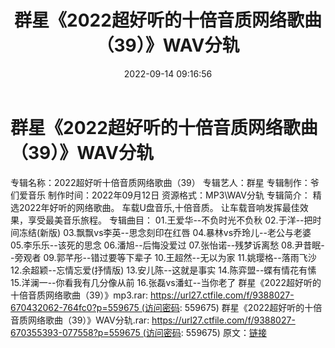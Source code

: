 ﻿---
title: 群星《2022超好听的十倍音质网络歌曲（39）》WAV分轨
date: 2022-09-14 09:16:56
categories: WAV车载音乐、镜像
tags: 华语中文
---
# 群星《2022超好听的十倍音质网络歌曲（39）》WAV分轨

专辑名称：2022超好听十倍音质网络歌曲（39）
专辑艺人：群星
专辑制作：爷们爱音乐
制作时间：2022年09月12日
资源格式：MP3\WAV分轨
专辑简介：
精选2022年好听的网络歌曲。
车载U盘音乐,十倍音质。
让车载音响发挥最佳效果，享受最美音乐旅程。
专辑曲目：
01.王爱华--不负时光不负秋
02.于洋--把时间冻结(新版)
03.飘飘vs李英--思念刻印在红唇
04.暴林vs乔玲儿--老公与老婆
05.李乐乐--该死的思念
06.潘旭--后悔没爱过
07.张怡诺--残梦诉离愁
08.尹昔眠--旁观者
09.郭芊彤--错过要等下辈子
10.王超然--无以为家
11.姚璎格--落雨飞沙
12.余超颖--忘情忘爱(抒情版)
13.安儿陈--这就是事实
14.陈弈盟--蝶有情花有愫
15.洋澜一--你看我有几分像从前
16.张磊vs潘虹--当你老了
群星《2022超好听的十倍音质网络歌曲（39）》mp3.rar: https://url27.ctfile.com/f/9388027-670432062-764fc0?p=559675 (访问密码:
559675)
群星《2022超好听的十倍音质网络歌曲（39）》WAV分轨.rar: https://url27.ctfile.com/f/9388027-670355393-077558?p=559675 (访问密码:
559675)
原文：[链接](https://blog.sina.com.cn/s/blog_1647c7e7601030zej.html)